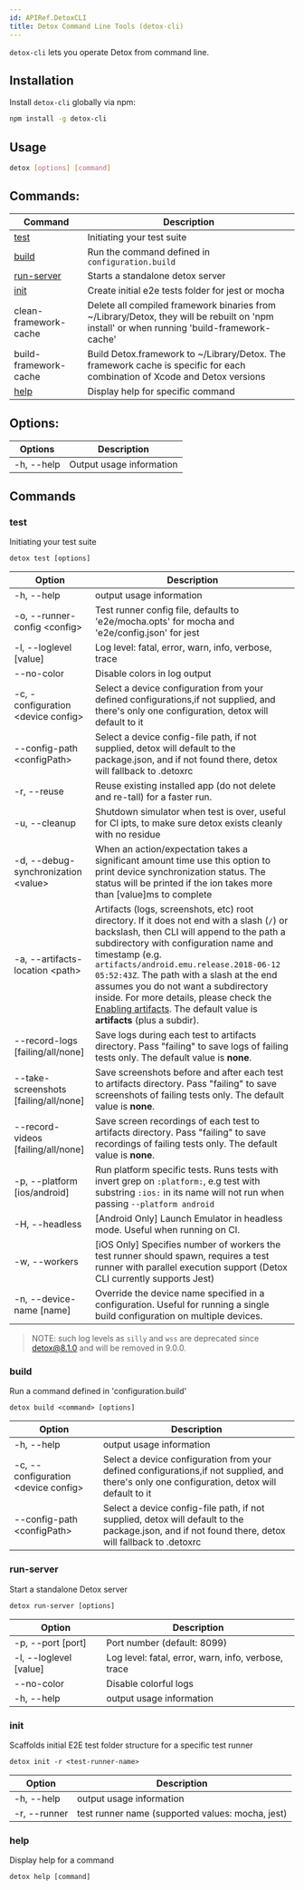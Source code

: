 ```yaml
---
id: APIRef.DetoxCLI
title: Detox Command Line Tools (detox-cli)
---
```


`detox-cli` lets you operate Detox from command line.

## Installation
Install `detox-cli` globally via npm:

```sh
npm install -g detox-cli
```

## Usage
```sh
detox [options] [command]
```

## Commands:
| Command | Description |
| --- | --- |
| [test](#test)              | Initiating your test suite |
| [build](#build)            | Run the command defined in `configuration.build` |
| [run-server](#run-server)  | Starts a standalone detox server |
| [init](#init)              | Create initial e2e tests folder for jest or mocha |
| clean-framework-cache      | Delete all compiled framework binaries from ~/Library/Detox, they will be rebuilt on 'npm install' or when running 'build-framework-cache'
| build-framework-cache      | Build Detox.framework to ~/Library/Detox. The framework cache is specific for each combination of Xcode and Detox versions
| [help](#help)              | Display help for specific command |

## Options:

| Options | Description |
| --- | --- |
| -h, --help | Output usage information |


## Commands

### test
Initiating your test suite

`detox test [options]`

| Option                                        | Description |
| ---                                           | --- |
| -h, --help                                    | output usage information |
| -o, --runner-config \<config\>                | Test runner config file, defaults to 'e2e/mocha.opts' for mocha and 'e2e/config.json' for jest |
| -l, --loglevel [value]                        | Log level: fatal, error, warn, info, verbose, trace |
| --no-color                                    | Disable colors in log output |
| -c, -configuration \<device config\>          | Select a device configuration from your defined configurations,if not supplied, and there's only one configuration, detox will default to it |
| --config-path \<configPath\> |  Select a device config-file path, if not supplied, detox will default to the package.json, and if not found there, detox will fallback to .detoxrc |
| -r, --reuse                                   | Reuse existing installed app (do not delete and re-tall) for a faster run. |
| -u, --cleanup                                 | Shutdown simulator when test is over, useful for CI ipts, to make sure detox exists cleanly with no residue |
| -d, --debug-synchronization \<value\>         | When an action/expectation takes a significant amount time use this option to print device synchronization status. The status will be printed if the ion takes more than [value]ms to complete |
| -a, --artifacts-location \<path\>             | Artifacts (logs, screenshots, etc) root directory. If it does not end with a slash (`/`) or backslash, then CLI will append to the path a subdirectory with configuration name and timestamp (e.g. `artifacts/android.emu.release.2018-06-12 05:52:43Z`. The path with a slash at the end assumes you do not want a subdirectory inside. For more details, please check the [Enabling artifacts](APIRef.Artifacts.md#artifacts). The default value is **artifacts** (plus a subdir). |
| --record-logs [failing/all/none]              | Save logs during each test to artifacts directory. Pass "failing" to save logs of failing tests only. The default value is **none**. |
| --take-screenshots [failing/all/none]         | Save screenshots before and after each test to artifacts directory. Pass "failing" to save screenshots of failing tests only. The default value is **none**. |
| --record-videos [failing/all/none]            | Save screen recordings of each test to artifacts directory. Pass "failing" to save recordings of failing tests only. The default value is **none**. |
| -p, --platform [ios/android]                  | Run platform specific tests. Runs tests with invert grep on `:platform:`, e.g test with substring `:ios:` in its name will not run when passing `--platform android` |
| -H, --headless                                | [Android Only] Launch Emulator in headless mode. Useful when running on CI. |
| -w, --workers                                 | [iOS Only] Specifies number of workers the test runner should spawn, requires a test runner with parallel execution support (Detox CLI currently supports Jest) |
| -n, --device-name [name]                                 | Override the device name specified in a configuration. Useful for running a single build configuration on multiple devices. |
> NOTE: such log levels as `silly` and `wss` are deprecated since detox@8.1.0 and will be removed in 9.0.0.

### build
Run a command defined in 'configuration.build'

`detox build <command> [options]`

| Option | Description |
| --- | --- |
| -h, --help                            |  output usage information |
| -c, --configuration \<device config\> |  Select a device configuration from your defined configurations,if not supplied, and there's only one configuration, detox will default to it |
| --config-path \<configPath\> |  Select a device config-file path, if not supplied, detox will default to the package.json, and if not found there, detox will fallback to .detoxrc |


### run-server

Start a standalone Detox server

`detox run-server [options]`

| Option                 | Description                                         |
| --- | --- |
| -p, --port [port]      | Port number (default: 8099)                         |
| -l, --loglevel [value] | Log level: fatal, error, warn, info, verbose, trace |
| --no-color             | Disable colorful logs                               |
| -h, --help             | output usage information                            |

### init

Scaffolds initial E2E test folder structure for a specific test runner

`detox init -r <test-runner-name>`

| Option                          | Description |
| ---                             | --- |
| -h, --help                      | output usage information |
| -r, --runner <test-runner-name> | test runner name (supported values: mocha, jest) |

### help
Display help for a command

`detox help [command]`

